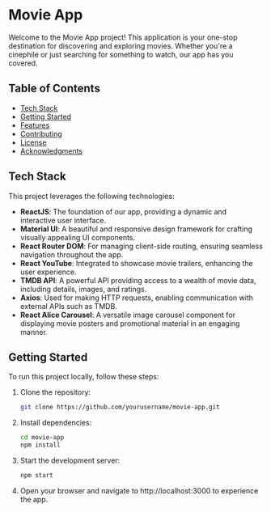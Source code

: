 # Movie App

Welcome to the Movie App project! This application is your one-stop destination for discovering and exploring movies. Whether you're a cinephile or just searching for something to watch, our app has you covered.

## Table of Contents
- [Tech Stack](#tech-stack)
- [Getting Started](#getting-started)
- [Features](#features)
- [Contributing](#contributing)
- [License](#license)
- [Acknowledgments](#acknowledgments)

## Tech Stack

This project leverages the following technologies:

- **ReactJS**: The foundation of our app, providing a dynamic and interactive user interface.
- **Material UI**: A beautiful and responsive design framework for crafting visually appealing UI components.
- **React Router DOM**: For managing client-side routing, ensuring seamless navigation throughout the app.
- **React YouTube**: Integrated to showcase movie trailers, enhancing the user experience.
- **TMDB API**: A powerful API providing access to a wealth of movie data, including details, images, and ratings.
- **Axios**: Used for making HTTP requests, enabling communication with external APIs such as TMDB.
- **React Alice Carousel**: A versatile image carousel component for displaying movie posters and promotional material in an engaging manner.

## Getting Started

To run this project locally, follow these steps:

1. Clone the repository:
   ```bash
   git clone https://github.com/yourusername/movie-app.git

2. Install dependencies:
   ```bash
   cd movie-app
   npm install

3. Start the development server:
   ```bash
   npm start

4. Open your browser and navigate to http://localhost:3000 to experience the app.
